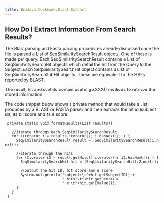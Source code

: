 ```yaml
---
title: BioJava:CookBook:Blast:Extract
---
```


How Do I Extract Information From Search Results?
-------------------------------------------------

The Blast parsing and Fasta parsing procedures already discussed once
the file is parsed a List of SeqSimilaritySearchResult objects. One of
these is made per query. Each SeqSimilaritySearchResult contains a List
of SeqSimilaritySearchHit objects which detail the hit from the Query to
the Subject. Each SeqSimilaritySearchHit object contains a List of
SeqSimilaritySearchSubHit objects. These are equivalent to the HSPs
reported by BLAST.

The result, hit and subhits contain useful getXXX() methods to retrieve
the stored information.

The code snippet below shows a private method that would take a List
produced by a BLAST or FASTA parser and then extracts the hit id
(subject id), its bit score and its e score.

<java>

` private static void formatResults(List results){`

`   //iterate through each SeqSimilaritySearchResult`  
`   for (Iterator i = results.iterator(); i.hasNext(); ) {`  
`     SeqSimilaritySearchResult result = (SeqSimilaritySearchResult)i.next();`

`     //iterate through the hits`  
`     for (Iterator i2 = result.getHits().iterator(); i2.hasNext(); ) {`  
`       SeqSimilaritySearchHit hit = (SeqSimilaritySearchHit)i2.next();`

`       //output the hit ID, bit score and e score`  
`       System.out.println("subject:\t"+hit.getSubjectID() +`  
`                          " bits:\t"+hit.getScore()+`  
`                          " e:\t"+hit.getEValue());`  
`     }`  
`   }`  
` }`

</java>
